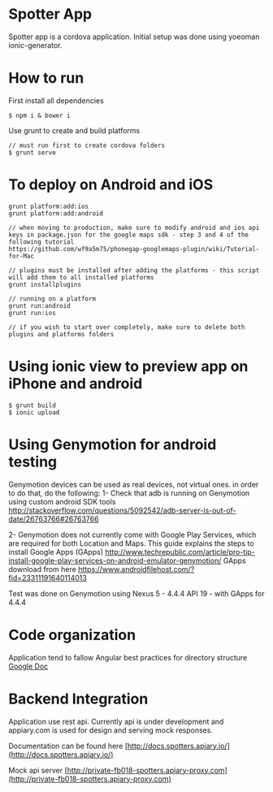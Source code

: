 Spotter App
===========
Spotter app is a cordova application. Initial setup was done using yoeoman ionic-generator. 

How to run 
===========
First install all dependencies

    $ npm i & bower i
 
Use grunt to create and build platforms

	// must run first to create cordova folders
    $ grunt serve

To deploy on Android and iOS
=============================

	grunt platform:add:ios
	grunt platform:add:android
	
	// when moving to production, make sure to modify android and ios api keys in package.json for the google maps sdk - step 3 and 4 of the following tutorial 
	https://github.com/wf9a5m75/phonegap-googlemaps-plugin/wiki/Tutorial-for-Mac
	
	// plugins must be installed after adding the platforms - this script will add them to all installed platforms
	grunt installplugins
	
	// running on a platform
	grunt run:android
	grunt run:ios	
	
	// if you wish to start over completely, make sure to delete both plugins and platforms folders
	
Using ionic view to preview app on iPhone and android
=====================================================

    $ grunt build
    $ ionic upload  
   
Using Genymotion for android testing
====================================

Genymotion devices can be used as real devices, not virtual ones.
in order to do that, do the following:
1- Check that adb is running on Genymotion using custom android SDK tools
http://stackoverflow.com/questions/5092542/adb-server-is-out-of-date/26763766#26763766

2- Genymotion does not currently come with Google Play Services, which are required for both Location and Maps.
This guide explains the steps to install Google Apps (GApps)
http://www.techrepublic.com/article/pro-tip-install-google-play-services-on-android-emulator-genymotion/
GApps download from here https://www.androidfilehost.com/?fid=23311191640114013

Test was done on Genymotion using Nexus 5 - 4.4.4 API 19 - with GApps for 4.4.4    
   
   
Code organization
=================
Application tend to fallow Angular best practices for directory structure [Google Doc](https://docs.google.com/document/d/1XXMvReO8-Awi1EZXAXS4PzDzdNvV6pGcuaF4Q9821Es/pub)

Backend Integration
===================

Application use rest api. Currently api is under development and appiary.com is used for design and serving mock responses. 

Documentation can be found here [http://docs.spotters.apiary.io/](http://docs.spotters.apiary.io/)

Mock api server [http://private-fb018-spotters.apiary-proxy.com](http://private-fb018-spotters.apiary-proxy.com)





   
